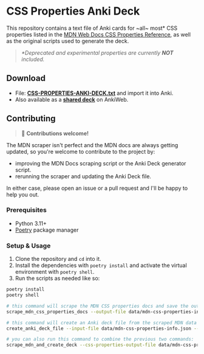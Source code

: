 # CSS Properties Anki Deck

This repository contains a text file of Anki cards for ~all~ most* CSS properties listed in the [MDN Web Docs CSS Properties Reference](https://developer.mozilla.org/en-US/docs/Web/CSS), as well as the original scripts used to generate the deck.

> _*Deprecated and experimental properties are currently **NOT** included._


## Download

* File: [**CSS-PROPERTIES-ANKI-DECK.txt**](./CSS-PROPERTIES-ANKI-DECK.txt) and import it into Anki.
* Also available as a [**shared deck**](https://ankiweb.net/shared/info/1468761769) on AnkiWeb.

## Contributing

> :wave: **Contributions welcome!**

The MDN scraper isn't perfect and the MDN docs are always getting updated, so you're welcome to contribute to the project by:

  * improving the MDN Docs scraping script or the Anki Deck generator script.
  * rerunning the scraper and updating the Anki Deck file.

In either case, please open an issue or a pull request and I'll be happy to help you out.

### Prerequisites

* Python 3.11+
* [Poetry](https://python-poetry.org/) package manager

### Setup & Usage

1. Clone the repository and `cd` into it.
2. Install the dependencies with `poetry install` and activate the virtual environment with `poetry shell`.
3. Run the scripts as needed like so:

```bash
poetry install
poetry shell

# this command will scrape the MDN CSS properties docs and save the output to a file
scrape_mdn_css_properties_docs --output-file data/mdn-css-properties-info.json

# this command will create an Anki deck file from the scraped MDN data
create_anki_deck_file --input-file data/mdn-css-properties-info.json --output-file css-properties-anki-deck.txt

# you can also run this command to combine the previous two commands:
scrape_mdn_and_create_deck --css-properties-output-file data/mdn-css-properties-info.json --anki-deck-output-file css-properties-anki-deck.txt
```
